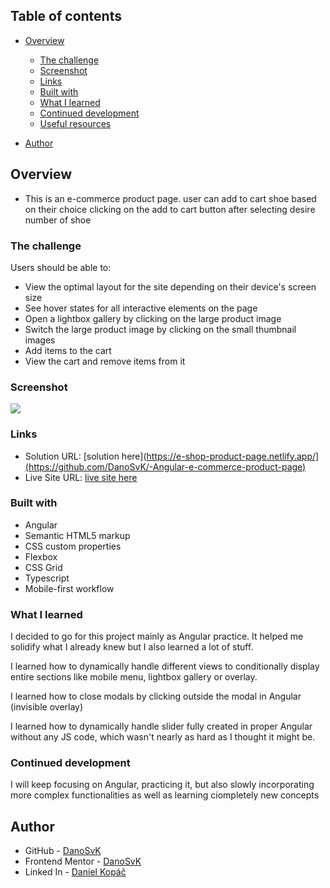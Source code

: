 ## Table of contents

- [Overview](#overview)

  - [The challenge](#the-challenge)
  - [Screenshot](#screenshot)
  - [Links](#links)
  - [Built with](#built-with)
  - [What I learned](#what-i-learned)
  - [Continued development](#continued-development)
  - [Useful resources](#useful-resources)

- [Author](#author)

## Overview

- This is an e-commerce product page. user can add to cart shoe based on their choice clicking on the add to cart button after selecting desire number of shoe

### The challenge

Users should be able to:

- View the optimal layout for the site depending on their device's screen size
- See hover states for all interactive elements on the page
- Open a lightbox gallery by clicking on the large product image
- Switch the large product image by clicking on the small thumbnail images
- Add items to the cart
- View the cart and remove items from it

### Screenshot

![](images/e-commerce-ss.png)

### Links

- Solution URL: [solution here](https://e-shop-product-page.netlify.app/](https://github.com/DanoSvK/-Angular-e-commerce-product-page)
- Live Site URL: [live site here](https://e-shop-product-page.netlify.app/)

### Built with

- Angular
- Semantic HTML5 markup
- CSS custom properties
- Flexbox
- CSS Grid
- Typescript
- Mobile-first workflow

### What I learned

I decided to go for this project mainly as Angular practice. It helped me solidify what I already knew but I also learned a lot of stuff.

I learned how to dynamically handle different views to conditionally display entire sections like mobile menu, lightbox gallery or overlay.

I learned how to close modals by clicking outside the modal in Angular (invisible overlay)

I learned how to dynamically handle slider fully created in proper Angular without any JS code, which wasn't nearly as hard as I thought it might be.

### Continued development

I will keep focusing on Angular, practicing it, but also slowly incorporating more complex functionalities as well as learning ciompletely new concepts

## Author

- GitHub - [DanoSvK](https://github.com/DanoSvK)
- Frontend Mentor - [DanoSvK](https://www.frontendmentor.io/profile/DanoSvK)
- Linked In - [Daniel Kopáč](https://www.linkedin.com/in/daniel-kopac-7aa941223/)
